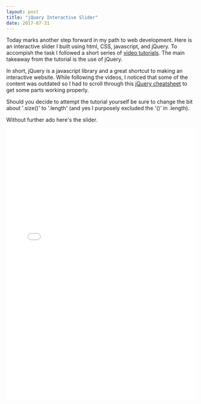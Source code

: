 ```yaml
---
layout: post
title: "jQuery Interactive Slider"
date: 2017-07-31
---
```


Today marks another step forward in my path to web development. Here is an interactive slider I built using html, CSS, javascript, and jQuery. To accompish the task I followed a short series of [video tutorials](https://www.youtube.com/watch?v=QtYP_eSVKfs). The main takeaway from the tutorial is the use of jQuery.

In short, jQuery is a javascript library and a great shortcut to making an interactive website. While following the videos, I noticed that some of the content was outdated so I had to scroll through this [jQuery cheatsheet](http://overapi.com/jquery) to get some parts working properly.

Should you decide to attempt the tutorial yourself be sure to change the bit about '.size()' to '.length' (and yes I purposely excluded the '()' in .length).

Without further ado here's the slider. 

<iframe width="100%" height="720px" frameborder="0" src="/projects/slider/index.html">
  <p>Your browser does not support iframes.</p>
</iframe>